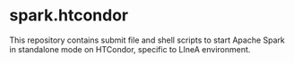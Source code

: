 # spark.htcondor
This repository contains submit file and shell scripts to start Apache Spark in standalone mode on HTCondor, specific to LIneA environment.
